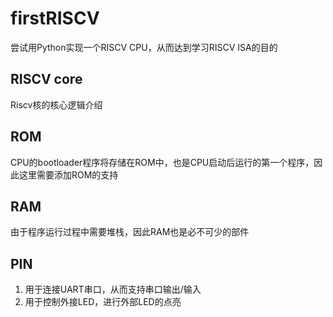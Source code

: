 # firstRISCV
尝试用Python实现一个RISCV CPU，从而达到学习RISCV ISA的目的


## RISCV core
Riscv核的核心逻辑介绍

## ROM
CPU的bootloader程序将存储在ROM中，也是CPU启动后运行的第一个程序，因此这里需要添加ROM的支持

## RAM
由于程序运行过程中需要堆栈，因此RAM也是必不可少的部件

## PIN
1. 用于连接UART串口，从而支持串口输出/输入
2. 用于控制外接LED，进行外部LED的点亮
